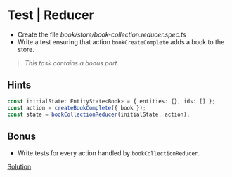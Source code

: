 # Test | Reducer

- Create the file _book/store/book-collection.reducer.spec.ts_
- Write a test ensuring that action `bookCreateComplete` adds a book to the store.

> _This task contains a bonus part._

## Hints

```ts
const initialState: EntityState<Book> = { entities: {}, ids: [] };
const action = createBookComplete({ book });
const state = bookCollectionReducer(initialState, action);
```

## Bonus

- Write tests for every action handled by `bookCollectionReducer`.

[Solution](https://stackblitz.com/github/workshops-de/angular-advanced-workshop/tree/solve--ngrx-testing-reducer)
